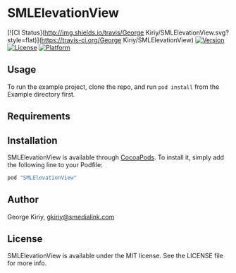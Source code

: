 # SMLElevationView

[![CI Status](http://img.shields.io/travis/George Kiriy/SMLElevationView.svg?style=flat)](https://travis-ci.org/George Kiriy/SMLElevationView)
[![Version](https://img.shields.io/cocoapods/v/SMLElevationView.svg?style=flat)](http://cocoapods.org/pods/SMLElevationView)
[![License](https://img.shields.io/cocoapods/l/SMLElevationView.svg?style=flat)](http://cocoapods.org/pods/SMLElevationView)
[![Platform](https://img.shields.io/cocoapods/p/SMLElevationView.svg?style=flat)](http://cocoapods.org/pods/SMLElevationView)

## Usage

To run the example project, clone the repo, and run `pod install` from the Example directory first.

## Requirements

## Installation

SMLElevationView is available through [CocoaPods](http://cocoapods.org). To install
it, simply add the following line to your Podfile:

```ruby
pod "SMLElevationView"
```

## Author

George Kiriy, gkiriy@smedialink.com

## License

SMLElevationView is available under the MIT license. See the LICENSE file for more info.
